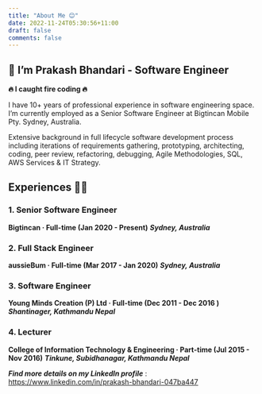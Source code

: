 ```yaml
---
title: "About Me 😊"
date: 2022-11-24T05:30:56+11:00
draft: false
comments: false
---
```

## 👋 I’m Prakash Bhandari - Software Engineer

**🔥 I caught fire coding 🔥**

I have 10+ years of professional experience in software engineering space. I’m currently employed as a Senior Software Engineer at Bigtincan Mobile Pty. Sydney, Australia.

Extensive background in full lifecycle software development process including iterations of requirements gathering, prototyping, architecting, coding, peer review, refactoring, debugging, Agile Methodologies, SQL, AWS Services & IT Strategy.

## Experiences 👨‍💻

### 1. Senior Software Engineer 
**Bigtincan · Full-time (Jan 2020 - Present)**
***Sydney, Australia***

### 2. Full Stack Engineer 
**aussieBum · Full-time (Mar 2017 - Jan 2020)**
***Sydney, Australia***

### 3. Software Engineer
**Young Minds Creation (P) Ltd · Full-time (Dec 2011 - Dec 2016 )** 
***Shantinager, Kathmandu Nepal***

### 4. Lecturer
**College of Information Technology & Engineering · Part-time (Jul 2015 - Nov 2016)**
***Tinkune, Subidhanagar, Kathmandu Nepal***

***Find more details on my LinkedIn profile*** : https://www.linkedin.com/in/prakash-bhandari-047ba447
